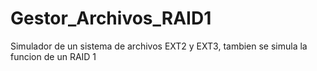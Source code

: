 # Gestor_Archivos_RAID1
Simulador de un sistema de archivos EXT2 y EXT3, tambien se simula la funcion de un RAID 1 

